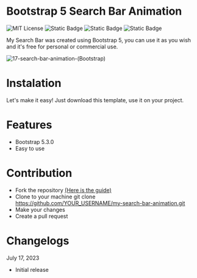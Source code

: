 # Bootstrap 5 Search Bar Animation

![MIT License](https://img.shields.io/badge/Author-S1mon009-blue.svg) ![Static Badge](https://img.shields.io/badge/HTML-html?logo=html5&labelColor=%23595959&color=%23E34F26)
![Static Badge](https://img.shields.io/badge/CSS-js?logo=css3&labelColor=%23595959&color=%231572B6) ![Static Badge](https://img.shields.io/badge/Bootstrap-bootstrap?logo=bootstrap&labelColor=%23595959&color=%237952B3)

My Search Bar was created using Bootstrap 5, you can use it as you wish and it's free for personal or commercial use.

![17-search-bar-animation-(Bootstrap)](https://github.com/S1mon009/HTML-CSS-Bootstrap/assets/105738321/c64a1b57-c809-4f2e-904e-06d92d099123)

# Instalation

Let's make it easy! Just download this template, use it on your project.

# Features

- Bootstrap 5.3.0
- Easy to use

# Contribution

- Fork the repository [(Here is the guide)](https://docs.github.com/en/get-started/quickstart/fork-a-repo)
- Clone to your machine git clone https://github.com/YOUR_USERNAME/my-search-bar-animation.git
- Make your changes
- Create a pull request

# Changelogs

July 17, 2023

- Initial release
